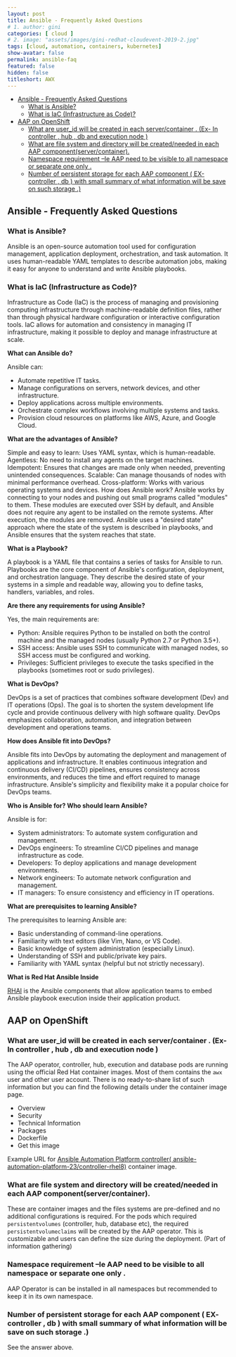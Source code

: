 ```yaml
---
layout: post
title: Ansible - Frequently Asked Questions
# 1. author: gini
categories: [ cloud ]
# 2. image: "assets/images/gini-redhat-cloudevent-2019-2.jpg"
tags: [cloud, automation, containers, kubernetes]
show-avatar: false
permalink: ansible-faq
featured: false
hidden: false
titleshort: AWX
---
```


- [Ansible - Frequently Asked Questions](#ansible---frequently-asked-questions)
  - [What is Ansible?](#what-is-ansible)
  - [What is IaC (Infrastructure as Code)?](#what-is-iac-infrastructure-as-code)
- [AAP on OpenShift](#aap-on-openshift)
  - [What are user\_id will be created in each server/container . (Ex- In controller , hub , db and execution node )](#what-are-user_id-will-be-created-in-each-servercontainer--ex--in-controller--hub--db-and-execution-node-)
  - [What are file system and directory will be created/needed in each AAP component(server/container).](#what-are-file-system-and-directory-will-be-createdneeded-in-each-aap-componentservercontainer)
  - [Namespace requirement –Ie AAP need to be visible to all namespace or separate one only .](#namespace-requirement-ie-aap-need-to-be-visible-to-all-namespace-or-separate-one-only-)
  - [Number of persistent storage for each AAP component ( EX- controller , db ) with small summary of what information will be save on such storage .)](#number-of-persistent-storage-for-each-aap-component--ex--controller--db--with-small-summary-of-what-information-will-be-save-on-such-storage-)

## Ansible - Frequently Asked Questions

### What is Ansible?

Ansible is an open-source automation tool used for configuration management, application deployment, orchestration, and task automation. It uses human-readable YAML templates to describe automation jobs, making it easy for anyone to understand and write Ansible playbooks.

### What is IaC (Infrastructure as Code)?

Infrastructure as Code (IaC) is the process of managing and provisioning computing infrastructure through machine-readable definition files, rather than through physical hardware configuration or interactive configuration tools. IaC allows for automation and consistency in managing IT infrastructure, making it possible to deploy and manage infrastructure at scale.

**What can Ansible do?**

Ansible can:
- Automate repetitive IT tasks.
- Manage configurations on servers, network devices, and other infrastructure.
- Deploy applications across multiple environments.
- Orchestrate complex workflows involving multiple systems and tasks.
- Provision cloud resources on platforms like AWS, Azure, and Google Cloud.

**What are the advantages of Ansible?**

Simple and easy to learn: Uses YAML syntax, which is human-readable.
Agentless: No need to install any agents on the target machines.
Idempotent: Ensures that changes are made only when needed, preventing unintended consequences.
Scalable: Can manage thousands of nodes with minimal performance overhead.
Cross-platform: Works with various operating systems and devices.
How does Ansible work?
Ansible works by connecting to your nodes and pushing out small programs called "modules" to them. These modules are executed over SSH by default, and Ansible does not require any agent to be installed on the remote systems. After execution, the modules are removed. Ansible uses a "desired state" approach where the state of the system is described in playbooks, and Ansible ensures that the system reaches that state.

**What is a Playbook?**

A playbook is a YAML file that contains a series of tasks for Ansible to run. Playbooks are the core component of Ansible's configuration, deployment, and orchestration language. They describe the desired state of your systems in a simple and readable way, allowing you to define tasks, handlers, variables, and roles.

**Are there any requirements for using Ansible?**

Yes, the main requirements are:

- Python: Ansible requires Python to be installed on both the control machine and the managed nodes (usually Python 2.7 or Python 3.5+).
- SSH access: Ansible uses SSH to communicate with managed nodes, so SSH access must be configured and working.
- Privileges: Sufficient privileges to execute the tasks specified in the playbooks (sometimes root or sudo privileges).

**What is DevOps?**

DevOps is a set of practices that combines software development (Dev) and IT operations (Ops). The goal is to shorten the system development life cycle and provide continuous delivery with high software quality. DevOps emphasizes collaboration, automation, and integration between development and operations teams.

**How does Ansible fit into DevOps?**

Ansible fits into DevOps by automating the deployment and management of applications and infrastructure. It enables continuous integration and continuous delivery (CI/CD) pipelines, ensures consistency across environments, and reduces the time and effort required to manage infrastructure. Ansible's simplicity and flexibility make it a popular choice for DevOps teams.

**Who is Ansible for? Who should learn Ansible?**

Ansible is for:

- System administrators: To automate system configuration and management.
- DevOps engineers: To streamline CI/CD pipelines and manage infrastructure as code.
- Developers: To deploy applications and manage development environments.
- Network engineers: To automate network configuration and management.
- IT managers: To ensure consistency and efficiency in IT operations.

**What are prerequisites to learning Ansible?**

The prerequisites to learning Ansible are:

- Basic understanding of command-line operations.
- Familiarity with text editors (like Vim, Nano, or VS Code).
- Basic knowledge of system administration (especially Linux).
- Understanding of SSH and public/private key pairs.
- Familiarity with YAML syntax (helpful but not strictly necessary).

**What is Red Hat Ansible Inside**

[RHAI](https://access.redhat.com/products/red-hat-ansible-inside) is the Ansible components that allow application teams to embed Ansible playbook execution inside their application product.

## AAP on OpenShift

### What are user_id will be created in each server/container . (Ex- In controller , hub , db and execution node )

The AAP operator, controller, hub, execution and database pods are running using the official Red Hat container images. Most of them contains the `awx` user and other user account. There is no ready-to-share list of such information but you can find the following details under the container image page.

- Overview
- Security
- Technical Information
- Packages
- Dockerfile
- Get this image

Example URL for [Ansible Automation Platform controller(
ansible-automation-platform-23/controller-rhel8)](
https://catalog.redhat.com/software/containers/search?q=ansible-automation-platform-23&p=1) container image.

###  What are file system and directory will be created/needed in each AAP component(server/container).

These are container images and the files systems are pre-defined and no additional configurations is required. For the pods which required `persistentvolumes` (controller, hub, database etc), the required `persistentvolumeclaims` will be created by the AAP operator. This is customizable and users can define the size during the deployment. (Part of information gathering)

### Namespace requirement –Ie AAP need to be visible to all namespace or separate one only .

AAP Operator is can be installed in all namespaces but recommended to keep it in its own namespace.

### Number of persistent storage for each AAP component ( EX- controller , db ) with small summary of what information will be save on such storage .)

See the answer above.
